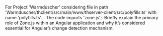 For Project 'Warmduscher' considering file in path 'Warmduscher/thclient/src/main/www/thserver-client/src/polyfills.ts' with name 'polyfills.ts'... 
The code imports 'zone.js';. Briefly explain the primary role of Zone.js within an Angular application and why it’s considered essential for Angular’s change detection mechanism.